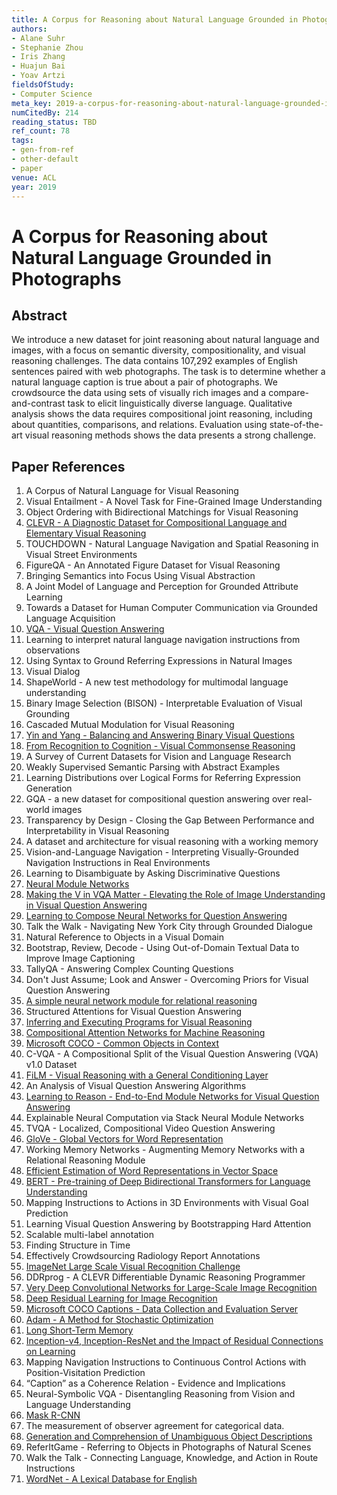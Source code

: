 ```yaml
---
title: A Corpus for Reasoning about Natural Language Grounded in Photographs
authors:
- Alane Suhr
- Stephanie Zhou
- Iris Zhang
- Huajun Bai
- Yoav Artzi
fieldsOfStudy:
- Computer Science
meta_key: 2019-a-corpus-for-reasoning-about-natural-language-grounded-in-photographs
numCitedBy: 214
reading_status: TBD
ref_count: 78
tags:
- gen-from-ref
- other-default
- paper
venue: ACL
year: 2019
---
```


# A Corpus for Reasoning about Natural Language Grounded in Photographs

## Abstract

We introduce a new dataset for joint reasoning about natural language and images, with a focus on semantic diversity, compositionality, and visual reasoning challenges. The data contains 107,292 examples of English sentences paired with web photographs. The task is to determine whether a natural language caption is true about a pair of photographs. We crowdsource the data using sets of visually rich images and a compare-and-contrast task to elicit linguistically diverse language. Qualitative analysis shows the data requires compositional joint reasoning, including about quantities, comparisons, and relations. Evaluation using state-of-the-art visual reasoning methods shows the data presents a strong challenge.

## Paper References

1. A Corpus of Natural Language for Visual Reasoning
2. Visual Entailment - A Novel Task for Fine-Grained Image Understanding
3. Object Ordering with Bidirectional Matchings for Visual Reasoning
4. [CLEVR - A Diagnostic Dataset for Compositional Language and Elementary Visual Reasoning](2017-clevr-a-diagnostic-dataset-for-compositional-language-and-elementary-visual-reasoning)
5. TOUCHDOWN - Natural Language Navigation and Spatial Reasoning in Visual Street Environments
6. FigureQA - An Annotated Figure Dataset for Visual Reasoning
7. Bringing Semantics into Focus Using Visual Abstraction
8. A Joint Model of Language and Perception for Grounded Attribute Learning
9. Towards a Dataset for Human Computer Communication via Grounded Language Acquisition
10. [VQA - Visual Question Answering](2015-vqa-visual-question-answering)
11. Learning to interpret natural language navigation instructions from observations
12. Using Syntax to Ground Referring Expressions in Natural Images
13. Visual Dialog
14. ShapeWorld - A new test methodology for multimodal language understanding
15. Binary Image Selection (BISON) - Interpretable Evaluation of Visual Grounding
16. Cascaded Mutual Modulation for Visual Reasoning
17. [Yin and Yang - Balancing and Answering Binary Visual Questions](2016-yin-and-yang-balancing-and-answering-binary-visual-questions)
18. [From Recognition to Cognition - Visual Commonsense Reasoning](2019-from-recognition-to-cognition-visual-commonsense-reasoning)
19. A Survey of Current Datasets for Vision and Language Research
20. Weakly Supervised Semantic Parsing with Abstract Examples
21. Learning Distributions over Logical Forms for Referring Expression Generation
22. GQA - a new dataset for compositional question answering over real-world images
23. Transparency by Design - Closing the Gap Between Performance and Interpretability in Visual Reasoning
24. A dataset and architecture for visual reasoning with a working memory
25. Vision-and-Language Navigation - Interpreting Visually-Grounded Navigation Instructions in Real Environments
26. Learning to Disambiguate by Asking Discriminative Questions
27. [Neural Module Networks](2016-neural-module-networks)
28. [Making the V in VQA Matter - Elevating the Role of Image Understanding in Visual Question Answering](2017-making-the-v-in-vqa-matter-elevating-the-role-of-image-understanding-in-visual-question-answering)
29. [Learning to Compose Neural Networks for Question Answering](2016-learning-to-compose-neural-networks-for-question-answering)
30. Talk the Walk - Navigating New York City through Grounded Dialogue
31. Natural Reference to Objects in a Visual Domain
32. Bootstrap, Review, Decode - Using Out-of-Domain Textual Data to Improve Image Captioning
33. TallyQA - Answering Complex Counting Questions
34. Don't Just Assume; Look and Answer - Overcoming Priors for Visual Question Answering
35. [A simple neural network module for relational reasoning](2017-a-simple-neural-network-module-for-relational-reasoning)
36. Structured Attentions for Visual Question Answering
37. [Inferring and Executing Programs for Visual Reasoning](2017-inferring-and-executing-programs-for-visual-reasoning)
38. [Compositional Attention Networks for Machine Reasoning](2018-compositional-attention-networks-for-machine-reasoning)
39. [Microsoft COCO - Common Objects in Context](2014-microsoft-coco-common-objects-in-context)
40. C-VQA - A Compositional Split of the Visual Question Answering (VQA) v1.0 Dataset
41. [FiLM - Visual Reasoning with a General Conditioning Layer](2018-film-visual-reasoning-with-a-general-conditioning-layer)
42. An Analysis of Visual Question Answering Algorithms
43. [Learning to Reason - End-to-End Module Networks for Visual Question Answering](2017-learning-to-reason-end-to-end-module-networks-for-visual-question-answering)
44. Explainable Neural Computation via Stack Neural Module Networks
45. TVQA - Localized, Compositional Video Question Answering
46. [GloVe - Global Vectors for Word Representation](2014-glove-global-vectors-for-word-representation)
47. Working Memory Networks - Augmenting Memory Networks with a Relational Reasoning Module
48. [Efficient Estimation of Word Representations in Vector Space](2013-efficient-estimation-of-word-representations-in-vector-space)
49. [BERT - Pre-training of Deep Bidirectional Transformers for Language Understanding](2019-bert.md)
50. Mapping Instructions to Actions in 3D Environments with Visual Goal Prediction
51. Learning Visual Question Answering by Bootstrapping Hard Attention
52. Scalable multi-label annotation
53. Finding Structure in Time
54. Effectively Crowdsourcing Radiology Report Annotations
55. [ImageNet Large Scale Visual Recognition Challenge](2015-imagenet-large-scale-visual-recognition-challenge)
56. DDRprog - A CLEVR Differentiable Dynamic Reasoning Programmer
57. [Very Deep Convolutional Networks for Large-Scale Image Recognition](2015-very-deep-convolutional-networks-for-large-scale-image-recognition)
58. [Deep Residual Learning for Image Recognition](2015-resnet.md)
59. [Microsoft COCO Captions - Data Collection and Evaluation Server](2015-microsoft-coco-captions-data-collection-and-evaluation-server)
60. [Adam - A Method for Stochastic Optimization](2015-adam-a-method-for-stochastic-optimization)
61. [Long Short-Term Memory](1997-long-short-term-memory)
62. [Inception-v4, Inception-ResNet and the Impact of Residual Connections on Learning](2017-inception-v4-inception-resnet-and-the-impact-of-residual-connections-on-learning)
63. Mapping Navigation Instructions to Continuous Control Actions with Position-Visitation Prediction
64. “Caption” as a Coherence Relation - Evidence and Implications
65. Neural-Symbolic VQA - Disentangling Reasoning from Vision and Language Understanding
66. [Mask R-CNN](2020-mask-r-cnn)
67. The measurement of observer agreement for categorical data.
68. [Generation and Comprehension of Unambiguous Object Descriptions](2016-generation-and-comprehension-of-unambiguous-object-descriptions)
69. ReferItGame - Referring to Objects in Photographs of Natural Scenes
70. Walk the Talk - Connecting Language, Knowledge, and Action in Route Instructions
71. [WordNet - A Lexical Database for English](1992-wordnet-a-lexical-database-for-english)

